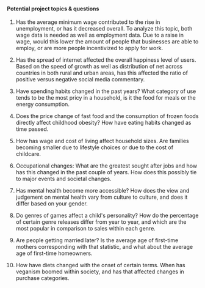 #### Potential project topics & questions

1. Has the average minimum wage contributed to the rise in unemployment, or has it decreased overall. To analyze this topic, both wage data is needed as well as employment data. Due to a raise in wage, would this lower the amount of people that businesses are able to employ, or are more people incentivized to apply for work.

2. Has the spread of internet affected the overall happiness level of users. Based on the speed of growth as well as distribution of net across countries in both rural and urban areas, has this affected the ratio of positive versus negative social media commentary.

3. Have spending habits changed in the past years? What category of use tends to be the most pricy in a household, is it the food for meals or the energy consumption.

4. Does the price change of fast food and the consumption of frozen foods directly affect childhood obesity? How have eating habits changed as time passed.

5. How has wage and cost of living affect household sizes. Are families becoming smaller due to lifestyle choices or due to the cost of childcare.

6. Occupational changes: What are the greatest sought after jobs and how has this changed in the past couple of years. How does this possibly tie to major events and societal changes.

7. Has mental health become more accessible? How does the view and judgement on mental health vary from culture to culture, and does it differ based on your gender.

8. Do genres of games affect a child's personality? How do the percentage of certain genre releases differ from year to year, and which are the most popular in comparison to sales within each genre.

9. Are people getting married later? Is the average age of first-time mothers corresponding with that statistic, and what about the average age of first-time homeowners.  

10. How have diets changed with the onset of certain terms. When has veganism boomed within society, and has that affected changes in purchase categories.
